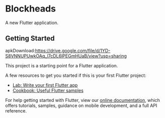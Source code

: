 # Blockheads

A new Flutter application.

## Getting Started
apkDownload:https://drive.google.com/file/d/1YD-S8VNNUPUwkOAq_l7cDL6lPEGmHUaB/view?usp=sharing

This project is a starting point for a Flutter application.

A few resources to get you started if this is your first Flutter project:

- [Lab: Write your first Flutter app](https://flutter.dev/docs/get-started/codelab)
- [Cookbook: Useful Flutter samples](https://flutter.dev/docs/cookbook)

For help getting started with Flutter, view our
[online documentation](https://flutter.dev/docs), which offers tutorials,
samples, guidance on mobile development, and a full API reference.
